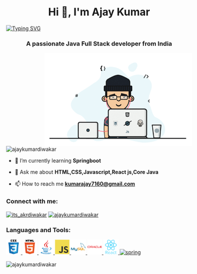 <h1 align="center">Hi 👋, I'm Ajay Kumar</h1>
 <a align="center" href="https://github.com/AjaykumarDiwakar"><img src="https://readme-typing-svg.demolab.com?font=Fira+Code&pause=1000&width=435&lines=Problem+solver.+Tech+enthusiast." alt="Typing SVG" /></a>
<h3 align="center">A passionate Java Full Stack developer from India</h3>

<img align="right" alt="coding" width="400" src="https://raw.githubusercontent.com/kvssankar/kvssankar/main/programmer.gif"/>

<p align="left"> <img src="https://komarev.com/ghpvc/?username=ajaykumardiwakar&label=Profile%20views&color=0e75b6&style=flat" alt="ajaykumardiwakar" /> </p>

- 🌱 I’m currently learning **Springboot**

- 💬 Ask me about **HTML,CSS,Javascript,React js,Core Java**

- 📫 How to reach me **kumarajay7160@gmail.com**

<h3 align="left">Connect with me:</h3>
<p align="left">
<a href="https://instagram.com/its_akrdiwakar" target="blank"><img align="center" src="https://raw.githubusercontent.com/rahuldkjain/github-profile-readme-generator/master/src/images/icons/Social/instagram.svg" alt="its_akrdiwakar" height="30" width="40" /></a>
<a href="https://www.leetcode.com/ajaykumardiwakar" target="blank"><img align="center" src="https://raw.githubusercontent.com/rahuldkjain/github-profile-readme-generator/master/src/images/icons/Social/leet-code.svg" alt="ajaykumardiwakar" height="30" width="40" /></a>
</p>

<h3 align="left">Languages and Tools:</h3>
<p align="left"> <a href="https://www.w3schools.com/css/" target="_blank" rel="noreferrer"> <img src="https://raw.githubusercontent.com/devicons/devicon/master/icons/css3/css3-original-wordmark.svg" alt="css3" width="40" height="40"/> </a> <a href="https://www.w3.org/html/" target="_blank" rel="noreferrer"> <img src="https://raw.githubusercontent.com/devicons/devicon/master/icons/html5/html5-original-wordmark.svg" alt="html5" width="40" height="40"/> </a> <a href="https://www.java.com" target="_blank" rel="noreferrer"> <img src="https://raw.githubusercontent.com/devicons/devicon/master/icons/java/java-original.svg" alt="java" width="40" height="40"/> </a> <a href="https://developer.mozilla.org/en-US/docs/Web/JavaScript" target="_blank" rel="noreferrer"> <img src="https://raw.githubusercontent.com/devicons/devicon/master/icons/javascript/javascript-original.svg" alt="javascript" width="40" height="40"/> </a> <a href="https://www.mysql.com/" target="_blank" rel="noreferrer"> <img src="https://raw.githubusercontent.com/devicons/devicon/master/icons/mysql/mysql-original-wordmark.svg" alt="mysql" width="40" height="40"/> </a> <a href="https://www.oracle.com/" target="_blank" rel="noreferrer"> <img src="https://raw.githubusercontent.com/devicons/devicon/master/icons/oracle/oracle-original.svg" alt="oracle" width="40" height="40"/> </a> <a href="https://reactjs.org/" target="_blank" rel="noreferrer"> <img src="https://raw.githubusercontent.com/devicons/devicon/master/icons/react/react-original-wordmark.svg" alt="react" width="40" height="40"/> </a> <a href="https://spring.io/" target="_blank" rel="noreferrer"> <img src="https://www.vectorlogo.zone/logos/springio/springio-icon.svg" alt="spring" width="40" height="40"/> </a> </p>

<p><img align="center" src="https://github-readme-stats.vercel.app/api/top-langs?username=ajaykumardiwakar&show_icons=true&locale=en&layout=compact" alt="ajaykumardiwakar" /></p>
<!-- <p><img align="center" src="https://github-readme-streak-stats.herokuapp.com/?user=ajaykumardiwakar&" alt="ajaykumardiwakar" /></p> -->

